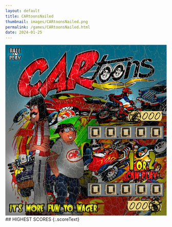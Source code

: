 ```yaml
---
layout: default
title: CARtoonsNailed
thumbnail: images/CARtoonsNailed.png
permalink: /games/CARtoonsNailed.html
date: 2024-01-25
---
```


<img src="../images/CARtoonsNailed.png" class="gameThumbnail img-fluid mx-auto align-middle">
## HIGHEST SCORES
{:.scoreText}

